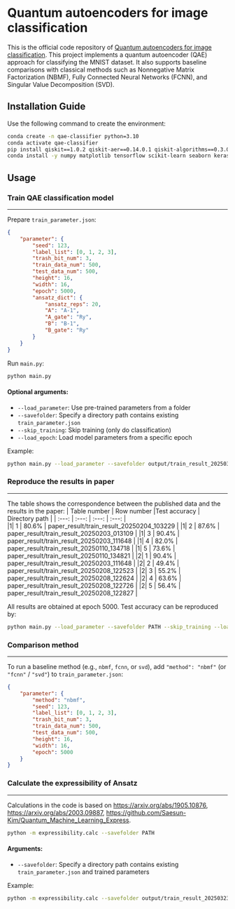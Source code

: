 # Quantum autoencoders for image classification

This is the official code repository of [Quantum autoencoders for image classification](https://arxiv.org/abs/2502.15254). This project implements a quantum autoencoder (QAE) approach for classifying the MNIST dataset. It also supports baseline comparisons with classical methods such as Nonnegative Matrix Factorization (NBMF), Fully Connected Neural Networks (FCNN), and Singular Value Decomposition (SVD).

## Installation Guide

Use the following command to create the environment:
```bash
conda create -n qae-classifier python=3.10
conda activate qae-classifier
pip install qiskit==1.0.2 qiskit-aer==0.14.0.1 qiskit-algorithms==0.3.0 qiskit-machine-learning==0.7.2 pyqubo==1.4.0
conda install -y numpy matplotlib tensorflow scikit-learn seaborn keras opencv h5py psutil tqdm pylatexenc
```

## Usage

### Train QAE classification model
---

Prepare `train_parameter.json`:
```json
{
    "parameter": {
        "seed": 123,
        "label_list": [0, 1, 2, 3],
        "trash_bit_num": 3,
        "train_data_num": 500,
        "test_data_num": 500,
        "height": 16,
        "width": 16,
        "epoch": 5000,
        "ansatz_dict": {
            "ansatz_reps": 20,
            "A": "A-1",
            "A_gate": "Ry",
            "B": "B-1",
            "B_gate": "Ry"
        }
    }
}
```

Run `main.py`:
```bash
python main.py
```

#### Optional arguments:

- `--load_parameter`: Use pre-trained parameters from a folder
- `--savefolder`: Specify a directory path contains existing `train_parameter.json`
- `--skip_training`: Skip training (only do classification)
- `--load_epoch`: Load model parameters from a specific epoch

Example:

```bash
python main.py --load_parameter --savefolder output/train_result_20250323_142300 --load_epoch 100
```


### Reproduce the results in paper
---
The table shows the correspondence between the published data and the results in the paper:
| Table number | Row number |Test accuracy | Directory path |
| :---: | :---: | :---: |  :---: |  
|1| 1 | 80.6% | paper_result/train_result_20250204_103229 |
|1| 2 | 87.6% | paper_result/train_result_20250203_013109 |
|1| 3 | 90.4% | paper_result/train_result_20250203_111648 |
|1| 4 | 82.0% | paper_result/train_result_20250110_134718 |
|1| 5 | 73.6% | paper_result/train_result_20250110_134821 |
|2| 1 | 90.4% | paper_result/train_result_20250203_111648 |
|2| 2 | 49.4% | paper_result/train_result_20250208_122523 |
|2| 3 | 55.2% | paper_result/train_result_20250208_122624 |
|2| 4 | 63.6% | paper_result/train_result_20250208_122726 |
|2| 5 | 56.4% | paper_result/train_result_20250208_122827 |

All results are obtained at epoch 5000. Test accuracy can be reproduced by:
```bash
python main.py --load_parameter --savefolder PATH --skip_training --load_epoch 5000
```

### Comparison method
---

To run a baseline method (e.g., `nbmf`, `fcnn`, or `svd`), add `"method": "nbmf"` (or `"fcnn"` / `"svd"`) to `train_parameter.json`:
```json
{
    "parameter": {
        "method": "nbmf",
        "seed": 123,
        "label_list": [0, 1, 2, 3],
        "trash_bit_num": 3,
        "train_data_num": 500,
        "test_data_num": 500,
        "height": 16,
        "width": 16,
        "epoch": 5000
    }
}
```

### Calculate the expressibility of Ansatz
---
Calculations in the code is based on https://arxiv.org/abs/1905.10876, https://arxiv.org/abs/2003.09887, https://github.com/Saesun-Kim/Quantum_Machine_Learning_Express.

```bash
python -m expressibility.calc --savefolder PATH
```
#### Arguments:

- `--savefolder`: Specify a directory path contains existing `train_parameter.json` and trained parameters

Example:

```bash
python -m expressibility.calc --savefolder output/train_result_20250323_142300
```
